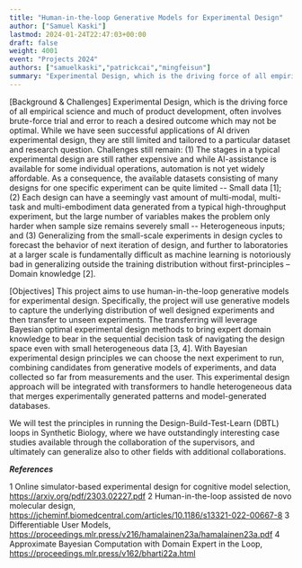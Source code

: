 ```yaml
---
title: "Human-in-the-loop Generative Models for Experimental Design"
author: ["Samuel Kaski"]
lastmod: 2024-01-24T22:47:03+00:00
draft: false
weight: 4001
event: "Projects 2024"
authors: ["samuelkaski","patrickcai","mingfeisun"]
summary: "Experimental Design, which is the driving force of all empirical science and much of product development, involves brute-force trial and error to reach a desired outcome. While we have seen successful applications of AI driven experimental design, they are still faced with the challenges of small data, heterogeneous inputs, and domain knowledge. This project aims to use human-in-the-loop generative models to tackle these challenges. We will test the principles in running the Design-Build-Test-Learn (DBTL) loops in Synthetic Biology through the collaboration of the supervisors."
---
```


[Background & Challenges] Experimental Design, which is the driving force of all empirical science and much of product development, often involves brute-force trial and error to reach a desired outcome which may not be optimal. While we have seen successful applications of AI driven experimental design, they are still limited and tailored to a particular dataset and research question. Challenges still remain: (1) The stages in a typical experimental design are still rather expensive and while AI-assistance is available for some individual operations, automation is not yet widely affordable. As a consequence, the available datasets consisting of many designs for one specific experiment can be quite limited -- Small data [1]; (2) Each design can have a seemingly vast amount of multi-modal, multi-task and multi-embodiment data generated from a typical high-throughput experiment, but the large number of variables makes the problem only harder when sample size remains severely small -- Heterogeneous inputs; and (3) Generalizing from the small-scale experiments in design cycles to forecast the behavior of next iteration of design, and further to laboratories at a larger scale is fundamentally difficult as machine learning is notoriously bad in generalizing outside the training distribution without first-principles – Domain knowledge [2].
 
[Objectives] This project aims to use human-in-the-loop generative models for experimental design. Specifically, the project will use generative models to capture the underlying distribution of well designed experiments and then transfer to unseen experiments. The transferring will leverage 
Bayesian optimal experimental design methods to bring expert domain knowledge to bear in the sequential decision task of navigating the design space even with small heterogeneous data [3, 4]. With Bayesian experimental design principles we can choose the next experiment to run, combining candidates from generative models of experiments, and data collected so far from measurements and the user. This experimental design approach will be integrated with transformers to handle heterogeneous data that merges experimentally generated patterns and model-generated databases. 

We will test the principles in running the Design-Build-Test-Learn (DBTL)  loops in Synthetic Biology, where we have outstandingly interesting case studies available through the collaboration of the supervisors, and ultimately can generalize also to other fields with additional collaborations.


***References***

1 Online simulator-based experimental design for cognitive model selection, https://arxiv.org/pdf/2303.02227.pdf 
2 Human-in-the-loop assisted de novo molecular design, https://jcheminf.biomedcentral.com/articles/10.1186/s13321-022-00667-8 
3 Differentiable User Models, https://proceedings.mlr.press/v216/hamalainen23a/hamalainen23a.pdf 
4 Approximate Bayesian Computation with Domain Expert in the Loop, https://proceedings.mlr.press/v162/bharti22a.html 
